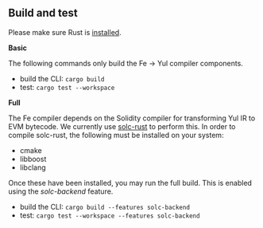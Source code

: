 ## Build and test

Please make sure Rust is [installed](https://www.rust-lang.org/learn/get-started).

**Basic**

The following commands only build the Fe -> Yul compiler components.

- build the CLI: `cargo build`
- test: `cargo test --workspace`

**Full**

The Fe compiler depends on the Solidity compiler for transforming Yul IR to EVM bytecode. We currently use [solc-rust](https://github.com/g-r-a-n-t/solc-rust) to perform this. In order to compile solc-rust, the following must be installed on your system:

- cmake
- libboost
- libclang

Once these have been installed, you may run the full build. This is enabled using the *solc-backend* feature.

- build the CLI: `cargo build --features solc-backend`
- test: `cargo test --workspace --features solc-backend`